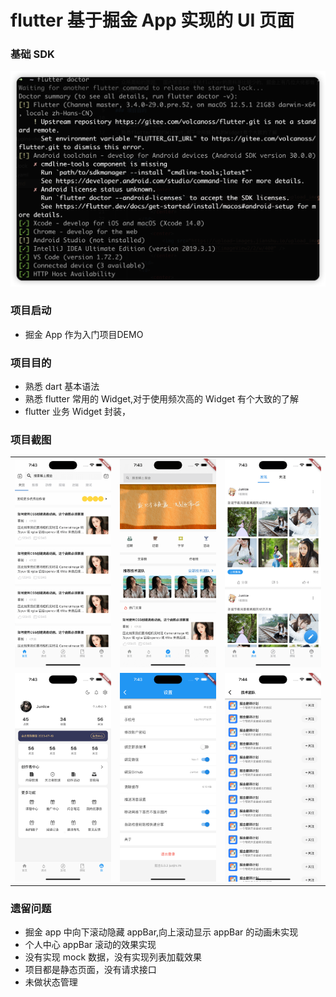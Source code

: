 # flutter 基于掘金 App 实现的 UI 页面

### 基础 SDK

![1232](screenshots/iShot_2022-10-19_06.27.46.png)

### 项目启动

- 掘金 App 作为入门项目DEMO

### 项目目的

- 熟悉 dart 基本语法
- 熟悉 flutter 常用的 Widget,对于使用频次高的 Widget 有个大致的了解
- flutter 业务 Widget 封装，

### 项目截图

<table>
    <tr>
        <td>
            <center>
                <img src="screenshots/home.png" />
            </center>
        </td>
        <td>
            <center>
                <img src="screenshots/find.png" />
            </center>
        </td>
        <td>
            <center>
                <img src="screenshots/feidian.png" />
            </center>
        </td>
    </tr>
    <tr>
        <td>
            <center>
                <img src="screenshots/my.png" />
            </center>
        </td>
        <td>
            <center>
                <img src="screenshots/setting.png" />
            </center>
        </td>
        <td>
            <center>
                <img src="screenshots/team.png" />
            </center>
        </td>
    </tr>
</table>

### 遗留问题

- 掘金 app 中向下滚动隐藏 appBar,向上滚动显示 appBar 的动画未实现
- 个人中心 appBar 滚动的效果实现
- 没有实现 mock 数据，没有实现列表加载效果
- 项目都是静态页面，没有请求接口
- 未做状态管理
